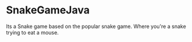# SnakeGameJava
Its a Snake game based on the popular snake game. Where you're a snake trying to eat a mouse.

